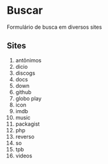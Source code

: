 # Buscar
Formulário de busca em diversos sites

## Sites
1. antônimos
1. dicio
1. discogs
1. docs
1. down
1. github
1. globo play
1. icon
1. imdb
1. music
1. packagist
1. php
1. reverso
1. so
1. tpb
1. videos
